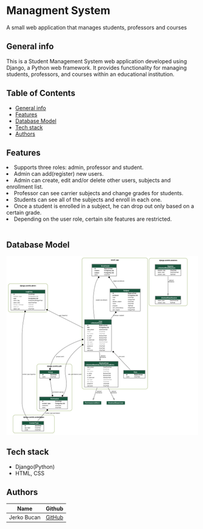 # Managment System
A small web application that manages students, professors and courses

## General info
<p>This is a Student Management System web application developed using Django, a Python web framework. It provides functionality for managing students, professors, and courses within an educational institution.
</p>

## Table of Contents

- [General info](#general-info)
- [Features](#features)
- [Database Model](#database-model)
- [Tech stack](#tech-stack)
- [Authors](#authors)

## Features

<li>Supports three roles: admin, professor and student.

<li>Admin can add(register) new users.

<li>Admin can create, edit and/or delete other users, subjects and enrollment list.

<li>Professor can see carrier subjects and change grades for students.

<li>Students can see all of the subjects and enroll in each one.

<li>Once a student is enrolled in a subject, he can drop out only based on a certain grade.

<li>Depending on the user role, certain site features are restricted.

</li>

 <br>

## Database Model

![](./dbModel.png)

## Tech stack

* Django(Python)
* HTML, CSS

## Authors

| Name          | Github                                   |
|---------------|------------------------------------------|
| Jerko Bucan  | [GitHub](https://github.com/jb46907) |
